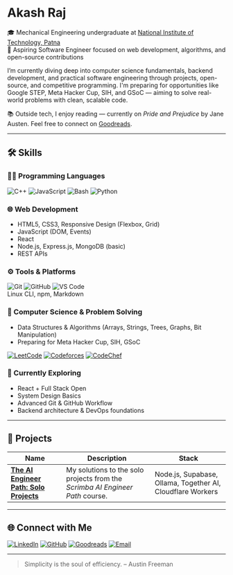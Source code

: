 # Akash Raj

🎓 Mechanical Engineering undergraduate at [National Institute of Technology, Patna](https://nitp.ac.in)  
🚀 Aspiring Software Engineer focused on web development, algorithms, and open-source contributions

I’m currently diving deep into computer science fundamentals, backend development, and practical software engineering through projects, open-source, and competitive programming. I'm preparing for opportunities like Google STEP, Meta Hacker Cup, SIH, and GSoC — aiming to solve real-world problems with clean, scalable code.

📚 Outside tech, I enjoy reading — currently on *Pride and Prejudice* by Jane Austen. Feel free to connect on [Goodreads](https://goodreads.com/akasr).

---

## 🛠 Skills

### 👨‍💻 Programming Languages

![C++](https://img.shields.io/badge/C++-00599C?style=flat&logo=c%2B%2B&logoColor=white)
![JavaScript](https://img.shields.io/badge/JavaScript-F7DF1E?style=flat&logo=javascript&logoColor=black)
![Bash](https://img.shields.io/badge/Bash-121011?style=flat&logo=gnubash&logoColor=white)
![Python](https://img.shields.io/badge/Python-3776AB?style=flat&logo=python&logoColor=white)

### 🌐 Web Development

- HTML5, CSS3, Responsive Design (Flexbox, Grid)
- JavaScript (DOM, Events)
- React
- Node.js, Express.js, MongoDB (basic)
- REST APIs

### ⚙️ Tools & Platforms

![Git](https://img.shields.io/badge/Git-F05032?style=flat&logo=git&logoColor=white)
![GitHub](https://img.shields.io/badge/GitHub-181717?style=flat&logo=github&logoColor=white)
![VS Code](https://img.shields.io/badge/VS%20Code-007ACC?style=flat&logo=visual-studio-code&logoColor=white)  
Linux CLI, npm, Markdown

### 🧠 Computer Science & Problem Solving

- Data Structures & Algorithms (Arrays, Strings, Trees, Graphs, Bit Manipulation)
- Preparing for Meta Hacker Cup, SIH, GSoC

[![LeetCode](https://img.shields.io/badge/LeetCode-000000?logo=LeetCode&logoColor=#d16c06)](https://leetcode.com/akasr)
[![Codeforces](https://img.shields.io/badge/Codeforces-1F8ACB?logo=Codeforces&logoColor=white)](https://codeforces.com/profile/rshiv)
[![CodeChef](https://img.shields.io/badge/CodeChef-5B4638?logo=CodeChef&logoColor=white)](https://www.codechef.com/users/akasr)

### 🧩 Currently Exploring

- React + Full Stack Open
- System Design Basics
- Advanced Git & GitHub Workflow
- Backend architecture & DevOps foundations

---

## 🚀 Projects

| Name | Description | Stack |
|------|-------------|-------|
| [**The AI Engineer Path: Solo Projects**](/the_ai_engineer_path) | My solutions to the solo projects from the *Scrimba AI Engineer Path* course. | Node.js, Supabase, Ollama, Together AI, Cloudflare Workers |

---

## 🌐 Connect with Me

[![LinkedIn](https://img.shields.io/badge/LinkedIn-0A66C2?style=flat&logo=linkedin&logoColor=white)](https://www.linkedin.com/in/akasr/)
[![GitHub](https://img.shields.io/badge/GitHub-181717?style=flat&logo=github&logoColor=white)](https://github.com/akasr)
[![Goodreads](https://img.shields.io/badge/Goodreads-372213?style=flat&logo=goodreads&logoColor=white)](https://goodreads.com/akasr)
[![Email](https://img.shields.io/badge/Email-D14836?style=flat&logo=gmail&logoColor=white)](mailto:ebookexer@gmail.com)

---

> Simplicity is the soul of efficiency. – Austin Freeman
